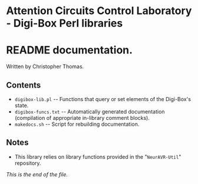 # Attention Circuits Control Laboratory - Digi-Box Perl libraries
# README documentation.
Written by Christopher Thomas.


## Contents

* `digibox-lib.pl` -- Functions that query or set elements of the Digi-Box's
state.
* `digibox-funcs.txt` -- Automatically generated documentation (compilation
of appropriate in-library comment blocks).
* `makedocs.sh` -- Script for rebuilding documentation.


## Notes

* This library relies on library functions provided in the "`NeurAVR-Util`"
repository.


_This is the end of the file._
